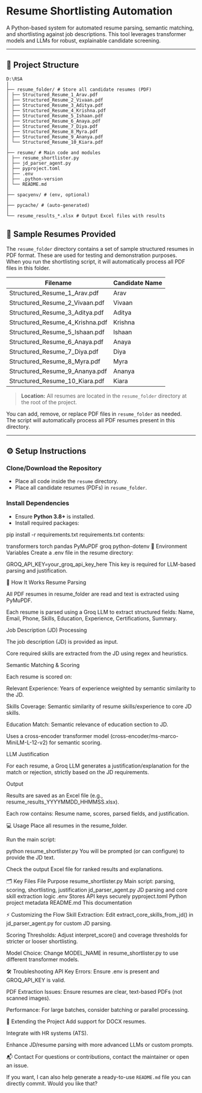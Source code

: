 # Resume Shortlisting Automation

A Python-based system for automated resume parsing, semantic matching, and shortlisting against job descriptions. This tool leverages transformer models and LLMs for robust, explainable candidate screening.

---

## 📁 Project Structure
```
D:\RSA
│
├── resume_folder/ # Store all candidate resumes (PDF)
│ ├── Structured_Resume_1_Arav.pdf
│ ├── Structured_Resume_2_Vivaan.pdf
│ ├── Structured_Resume_3_Aditya.pdf
│ ├── Structured_Resume_4_Krishna.pdf
│ ├── Structured_Resume_5_Ishaan.pdf
│ ├── Structured_Resume_6_Anaya.pdf
│ ├── Structured_Resume_7_Diya.pdf
│ ├── Structured_Resume_8_Myra.pdf
│ ├── Structured_Resume_9_Ananya.pdf
│ └── Structured_Resume_10_Kiara.pdf
│
├── resume/ # Main code and modules
│ ├── resume_shortlister.py
│ ├── jd_parser_agent.py
│ ├── pyproject.toml
│ ├── .env
│ ├── .python-version
│ └── README.md
│
├── spacyenv/ # (env, optional)
│
├── pycache/ # (auto-generated)
│
└── resume_results_*.xlsx # Output Excel files with results

```

## 📝 Sample Resumes Provided

The `resume_folder` directory contains a set of sample structured resumes in PDF format. These are used for testing and demonstration purposes.  
When you run the shortlisting script, it will automatically process all PDF files in this folder.

| Filename                          | Candidate Name |
|----------------------------------|----------------|
| Structured_Resume_1_Arav.pdf      | Arav           |
| Structured_Resume_2_Vivaan.pdf    | Vivaan         |
| Structured_Resume_3_Aditya.pdf    | Aditya         |
| Structured_Resume_4_Krishna.pdf   | Krishna        |
| Structured_Resume_5_Ishaan.pdf    | Ishaan         |
| Structured_Resume_6_Anaya.pdf     | Anaya          |
| Structured_Resume_7_Diya.pdf      | Diya           |
| Structured_Resume_8_Myra.pdf      | Myra           |
| Structured_Resume_9_Ananya.pdf    | Ananya         |
| Structured_Resume_10_Kiara.pdf    | Kiara          |

> **Location:** All resumes are located in the `resume_folder` directory at the root of the project.

You can add, remove, or replace PDF files in `resume_folder` as needed.  
The script will automatically process all PDF resumes present in this directory.

---

## ⚙️ Setup Instructions

### Clone/Download the Repository

- Place all code inside the `resume` directory.
- Place all candidate resumes (PDFs) in `resume_folder`.

### Install Dependencies

- Ensure **Python 3.8+** is installed.
- Install required packages:

pip install -r requirements.txt
requirements.txt contents:


transformers
torch
pandas
PyMuPDF
groq
python-dotenv
🔐 Environment Variables
Create a .env file in the resume directory:


GROQ_API_KEY=your_groq_api_key_here
This key is required for LLM-based parsing and justification.

🚀 How It Works
Resume Parsing

All PDF resumes in resume_folder are read and text is extracted using PyMuPDF.

Each resume is parsed using a Groq LLM to extract structured fields:
Name, Email, Phone, Skills, Education, Experience, Certifications, Summary.

Job Description (JD) Processing

The job description (JD) is provided as input.

Core required skills are extracted from the JD using regex and heuristics.

Semantic Matching & Scoring

Each resume is scored on:

Relevant Experience: Years of experience weighted by semantic similarity to the JD.

Skills Coverage: Semantic similarity of resume skills/experience to core JD skills.

Education Match: Semantic relevance of education section to JD.

Uses a cross-encoder transformer model (cross-encoder/ms-marco-MiniLM-L-12-v2) for semantic scoring.

LLM Justification

For each resume, a Groq LLM generates a justification/explanation for the match or rejection, strictly based on the JD requirements.

Output

Results are saved as an Excel file (e.g., resume_results_YYYYMMDD_HHMMSS.xlsx).

Each row contains: Resume name, scores, parsed fields, and justification.

💻 Usage
Place all resumes in the resume_folder.

Run the main script:

python resume_shortlister.py
You will be prompted (or can configure) to provide the JD text.

Check the output Excel file for ranked results and explanations.

🗂️ Key Files
File	Purpose
resume_shortlister.py	Main script: parsing, scoring, shortlisting, justification
jd_parser_agent.py	JD parsing and core skill extraction logic
.env	Stores API keys securely
pyproject.toml	Python project metadata
README.md	This documentation

⚡ Customizing the Flow
Skill Extraction:
Edit extract_core_skills_from_jd() in jd_parser_agent.py for custom JD parsing.

Scoring Thresholds:
Adjust interpret_score() and coverage thresholds for stricter or looser shortlisting.

Model Choice:
Change MODEL_NAME in resume_shortlister.py to use different transformer models.

🛠️ Troubleshooting
API Key Errors:
Ensure .env is present and GROQ_API_KEY is valid.

PDF Extraction Issues:
Ensure resumes are clear, text-based PDFs (not scanned images).

Performance:
For large batches, consider batching or parallel processing.

🚀 Extending the Project
Add support for DOCX resumes.

Integrate with HR systems (ATS).

Enhance JD/resume parsing with more advanced LLMs or custom prompts.

📬 Contact
For questions or contributions, contact the maintainer or open an issue.

If you want, I can also help generate a ready-to-use `README.md` file you can directly commit. Would you like that?







